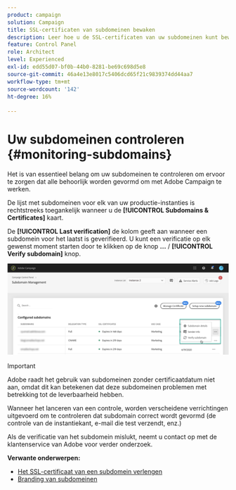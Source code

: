 ```yaml
---
product: campaign
solution: Campaign
title: SSL-certificaten van subdomeinen bewaken
description: Leer hoe u de SSL-certificaten van uw subdomeinen kunt bewaken
feature: Control Panel
role: Architect
level: Experienced
exl-id: edd55d07-bf0b-44b0-8281-be69c698d5e8
source-git-commit: 46a4e13e8017c5406dcd65f21c9839374dd44aa7
workflow-type: tm+mt
source-wordcount: '142'
ht-degree: 16%

---
```


# Uw subdomeinen controleren {#monitoring-subdomains}

Het is van essentieel belang om uw subdomeinen te controleren om ervoor te zorgen dat alle behoorlijk worden gevormd om met Adobe Campaign te werken.

De lijst met subdomeinen voor elk van uw productie-instanties is rechtstreeks toegankelijk wanneer u de **[!UICONTROL Subdomains & Certificates]** kaart.

De **[!UICONTROL Last verification]** de kolom geeft aan wanneer een subdomein voor het laatst is geverifieerd. U kunt een verificatie op elk gewenst moment starten door te klikken op de knop **...** / **[!UICONTROL Verify subdomain]** knop.

![](assets/subdomain_verification.png)

>[!IMPORTANT]
>
>Adobe raadt het gebruik van subdomeinen zonder certificaatdatum niet aan, omdat dit kan betekenen dat deze subdomeinen problemen met betrekking tot de leverbaarheid hebben.

Wanneer het lanceren van een controle, worden verscheidene verrichtingen uitgevoerd om te controleren dat subdomain correct wordt gevormd (de controle van de instantiekant, e-mail die test verzendt, enz.)

Als de verificatie van het subdomein mislukt, neemt u contact op met de klantenservice van Adobe voor verder onderzoek.

**Verwante onderwerpen:**

* [Het SSL-certificaat van een subdomein verlengen](../../subdomains-certificates/using/renewing-subdomain-certificate.md)
* [Branding van subdomeinen](../../subdomains-certificates/using/subdomains-branding.md)
